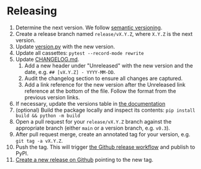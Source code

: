 # Releasing

1. Determine the next version.
   We follow [semantic versioning](https://semver.org/).
2. Create a release branch named `release/vX.Y.Z`, where `X.Y.Z` is the next version.
3. Update [version.py](pystac_client/version.py) with the new version.
4. Update all cassettes: `pytest --record-mode rewrite`
5. Update [CHANGELOG.md](CHANGELOG.md).
   1. Add a new header under "Unreleased" with the new version and the date, e.g. `## [vX.Y.Z] - YYYY-MM-DD`.
   2. Audit the changelog section to ensure all changes are captured.
   3. Add a link reference for the new version after the Unreleased link reference at the bottom of the file.
      Follow the format from the previous version links.
6. If necessary, update the versions table in [the documentation](docs/index.rst)
7. (optional) Build the package locally and inspect its contents: `pip install build && python -m build`
8. Open a pull request for your `release/vX.Y.Z` branch against the appropriate branch (either `main` or a version branch, e.g. `v0.3`).
9. After pull request merge, create an annotated tag for your version, e.g. `git tag -a vX.Y.Z`.
10. Push the tag.
   This will trigger [the Github release workflow](.github/workflows/release.yml) and publish to PyPI.
11. [Create a new release on Github](https://github.com/stac-utils/pystac-client/releases/new) pointing to the new tag.

